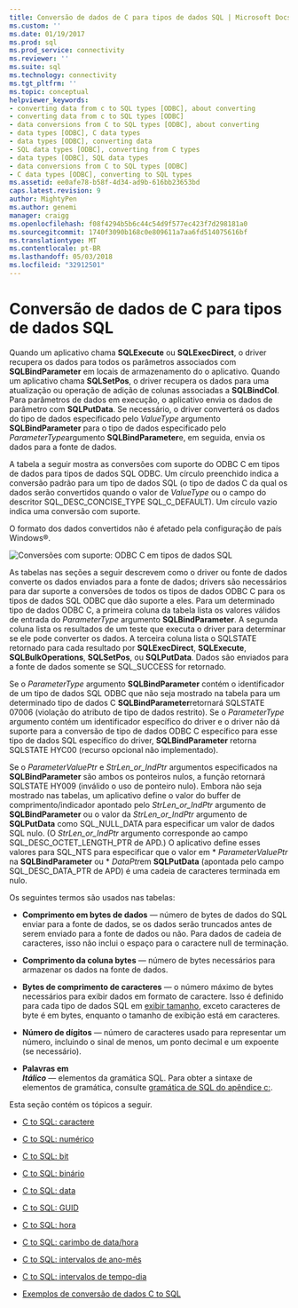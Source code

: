 ```yaml
---
title: Conversão de dados de C para tipos de dados SQL | Microsoft Docs
ms.custom: ''
ms.date: 01/19/2017
ms.prod: sql
ms.prod_service: connectivity
ms.reviewer: ''
ms.suite: sql
ms.technology: connectivity
ms.tgt_pltfrm: ''
ms.topic: conceptual
helpviewer_keywords:
- converting data from c to SQL types [ODBC], about converting
- converting data from c to SQL types [ODBC]
- data conversions from C to SQL types [ODBC], about converting
- data types [ODBC], C data types
- data types [ODBC], converting data
- SQL data types [ODBC], converting from C types
- data types [ODBC], SQL data types
- data conversions from C to SQL types [ODBC]
- C data types [ODBC], converting to SQL types
ms.assetid: ee0afe78-b58f-4d34-ad9b-616bb23653bd
caps.latest.revision: 9
author: MightyPen
ms.author: genemi
manager: craigg
ms.openlocfilehash: f08f4294b5b6c44c54d9f577ec423f7d298181a0
ms.sourcegitcommit: 1740f3090b168c0e809611a7aa6fd514075616bf
ms.translationtype: MT
ms.contentlocale: pt-BR
ms.lasthandoff: 05/03/2018
ms.locfileid: "32912501"
---
```

# <a name="converting-data-from-c-to-sql-data-types"></a>Conversão de dados de C para tipos de dados SQL
Quando um aplicativo chama **SQLExecute** ou **SQLExecDirect**, o driver recupera os dados para todos os parâmetros associados com **SQLBindParameter** em locais de armazenamento do o aplicativo. Quando um aplicativo chama **SQLSetPos**, o driver recupera os dados para uma atualização ou operação de adição de colunas associadas a **SQLBindCol**. Para parâmetros de dados em execução, o aplicativo envia os dados de parâmetro com **SQLPutData**. Se necessário, o driver converterá os dados do tipo de dados especificado pelo *ValueType* argumento **SQLBindParameter** para o tipo de dados especificado pelo *ParameterType*argumento **SQLBindParameter**e, em seguida, envia os dados para a fonte de dados.  
  
 A tabela a seguir mostra as conversões com suporte do ODBC C em tipos de dados para tipos de dados SQL ODBC. Um círculo preenchido indica a conversão padrão para um tipo de dados SQL (o tipo de dados C da qual os dados serão convertidos quando o valor de *ValueType* ou o campo do descritor SQL_DESC_CONCISE_TYPE SQL_C_DEFAULT). Um círculo vazio indica uma conversão com suporte.  
  
 O formato dos dados convertidos não é afetado pela configuração de país Windows®.  
  
 ![Conversões com suporte: ODBC C em tipos de dados SQL](../../../odbc/reference/appendixes/media/apd1b.gif "apd1b")  
  
 As tabelas nas seções a seguir descrevem como o driver ou fonte de dados converte os dados enviados para a fonte de dados; drivers são necessários para dar suporte a conversões de todos os tipos de dados ODBC C para os tipos de dados SQL ODBC que dão suporte a eles. Para um determinado tipo de dados ODBC C, a primeira coluna da tabela lista os valores válidos de entrada do *ParameterType* argumento **SQLBindParameter**. A segunda coluna lista os resultados de um teste que executa o driver para determinar se ele pode converter os dados. A terceira coluna lista o SQLSTATE retornado para cada resultado por **SQLExecDirect**, **SQLExecute**, **SQLBulkOperations**, **SQLSetPos**, ou **SQLPutData**. Dados são enviados para a fonte de dados somente se SQL_SUCCESS for retornado.  
  
 Se o *ParameterType* argumento **SQLBindParameter** contém o identificador de um tipo de dados SQL ODBC que não seja mostrado na tabela para um determinado tipo de dados C **SQLBindParameter**retornará SQLSTATE 07006 (violação do atributo de tipo de dados restrito). Se o *ParameterType* argumento contém um identificador específico do driver e o driver não dá suporte para a conversão de tipo de dados ODBC C específico para esse tipo de dados SQL específico do driver, **SQLBindParameter** retorna SQLSTATE HYC00 (recurso opcional não implementado).  
  
 Se o *ParameterValuePtr* e *StrLen_or_IndPtr* argumentos especificados na **SQLBindParameter** são ambos os ponteiros nulos, a função retornará SQLSTATE HY009 (inválido o uso de ponteiro nulo). Embora não seja mostrado nas tabelas, um aplicativo define o valor do buffer de comprimento/indicador apontado pelo *StrLen_or_IndPtr* argumento de **SQLBindParameter** ou o valor da  *StrLen_or_IndPtr* argumento de **SQLPutData** como SQL_NULL_DATA para especificar um valor de dados SQL nulo. (O *StrLen_or_IndPtr* argumento corresponde ao campo SQL_DESC_OCTET_LENGTH_PTR de APD.) O aplicativo define esses valores para SQL_NTS para especificar que o valor em \* *ParameterValuePtr* na **SQLBindParameter** ou \* *DataPtr*em **SQLPutData** (apontada pelo campo SQL_DESC_DATA_PTR de APD) é uma cadeia de caracteres terminada em nulo.  
  
 Os seguintes termos são usados nas tabelas:  
  
-   **Comprimento em bytes de dados** — número de bytes de dados do SQL enviar para a fonte de dados, se os dados serão truncados antes de serem enviado para a fonte de dados ou não. Para dados de cadeia de caracteres, isso não inclui o espaço para o caractere null de terminação.  
  
-   **Comprimento da coluna bytes** — número de bytes necessários para armazenar os dados na fonte de dados.  
  
-   **Bytes de comprimento de caracteres** — o número máximo de bytes necessários para exibir dados em formato de caractere. Isso é definido para cada tipo de dados SQL em [exibir tamanho](../../../odbc/reference/appendixes/display-size.md), exceto caracteres de byte é em bytes, enquanto o tamanho de exibição está em caracteres.  
  
-   **Número de dígitos** — número de caracteres usado para representar um número, incluindo o sinal de menos, um ponto decimal e um expoente (se necessário).  
  
-   **Palavras em**   
     ***Itálico*** — elementos da gramática SQL. Para obter a sintaxe de elementos de gramática, consulte [gramática de SQL do apêndice c:](../../../odbc/reference/appendixes/appendix-c-sql-grammar.md).  
  
 Esta seção contém os tópicos a seguir.  
  
-   [C to SQL: caractere](../../../odbc/reference/appendixes/c-to-sql-character.md)  
  
-   [C to SQL: numérico](../../../odbc/reference/appendixes/c-to-sql-numeric.md)  
  
-   [C to SQL: bit](../../../odbc/reference/appendixes/c-to-sql-bit.md)  
  
-   [C to SQL: binário](../../../odbc/reference/appendixes/c-to-sql-binary.md)  
  
-   [C to SQL: data](../../../odbc/reference/appendixes/c-to-sql-date.md)  
  
-   [C to SQL: GUID](../../../odbc/reference/appendixes/c-to-sql-guid.md)  
  
-   [C to SQL: hora](../../../odbc/reference/appendixes/c-to-sql-time.md)  
  
-   [C to SQL: carimbo de data/hora](../../../odbc/reference/appendixes/c-to-sql-timestamp.md)  
  
-   [C to SQL: intervalos de ano-mês](../../../odbc/reference/appendixes/c-to-sql-year-month-intervals.md)  
  
-   [C to SQL: intervalos de tempo-dia](../../../odbc/reference/appendixes/c-to-sql-day-time-intervals.md)  
  
-   [Exemplos de conversão de dados C to SQL](../../../odbc/reference/appendixes/c-to-sql-data-conversion-examples.md)
